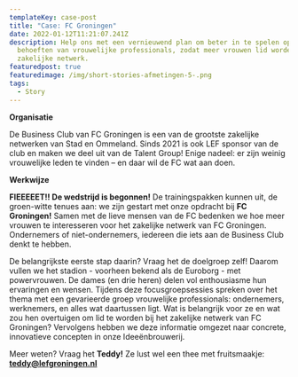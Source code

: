 ```yaml
---
templateKey: case-post
title: "Case: FC Groningen"
date: 2022-01-12T11:21:07.241Z
description: Help ons met een vernieuwend plan om beter in te spelen op de
  behoeften van vrouwelijke professionals, zodat meer vrouwen lid worden van ons
  zakelijke netwerk.
featuredpost: true
featuredimage: /img/short-stories-afmetingen-5-.png
tags:
  - Story
---
```

**Organisatie** 

De Business Club van FC Groningen is een van de grootste zakelijke netwerken van Stad en Ommeland. Sinds 2021 is ook LEF sponsor van de club en maken we deel uit van de Talent Group! Enige nadeel: er zijn weinig vrouwelijke leden te vinden – en daar wil de FC wat aan doen.

**Werkwijze**

**FIEEEEET!! De wedstrijd is begonnen!** De trainingspakken kunnen uit, de groen-witte tenues aan: we zijn gestart met onze opdracht bij **FC Groningen!** Samen met de lieve mensen van de FC bedenken we hoe meer vrouwen te interesseren voor het zakelijke netwerk van FC Groningen. Ondernemers of niet-ondernemers, iedereen die iets aan de Business Club denkt te hebben. 

De belangrijkste eerste stap daarin? Vraag het de doelgroep zelf! Daarom vullen we het stadion - voorheen bekend als de Euroborg - met powervrouwen. De dames (en drie heren) delen vol enthousiasme hun ervaringen en wensen. Tijdens deze focusgroepsessies spreken over het thema met een gevarieerde groep vrouwelijke professionals: ondernemers, werknemers, en alles wat daartussen ligt. Wat is belangrijk voor ze en wat zou hen overtuigen om lid te worden bij het zakelijke netwerk van FC Groningen? Vervolgens hebben we deze informatie omgezet naar concrete, innovatieve concepten in onze Ideeënbrouwerij. 

Meer weten? Vraag het **Teddy!** Ze lust wel een thee met fruitsmaakje: **teddy@lefgroningen.nl**